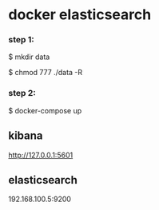 # docker elasticsearch

### step 1:

$ mkdir data

$ chmod 777 ./data -R

### step 2:

$ docker-compose up

## kibana
http://127.0.0.1:5601

## elasticsearch
192.168.100.5:9200

